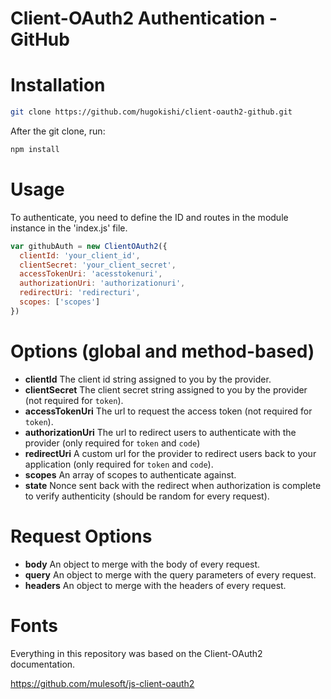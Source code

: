 # Client-OAuth2 Authentication - GitHub

# Installation
  ```sh
  git clone https://github.com/hugokishi/client-oauth2-github.git
  ```
  After the git clone, run:
  ```sh
  npm install
  ```
  
# Usage

  To authenticate, you need to define the ID and routes in the module instance in the 'index.js' file.
  ```javascript
  var githubAuth = new ClientOAuth2({
    clientId: 'your_client_id',
    clientSecret: 'your_client_secret',
    accessTokenUri: 'acesstokenuri',
    authorizationUri: 'authorizationuri',
    redirectUri: 'redirecturi',
    scopes: ['scopes']
  })
  ```
  
# Options (global and method-based)

* **clientId** The client id string assigned to you by the provider.
* **clientSecret** The client secret string assigned to you by the provider (not required for `token`).
* **accessTokenUri** The url to request the access token (not required for `token`).
* **authorizationUri** The url to redirect users to authenticate with the provider (only required for `token` and `code`)
* **redirectUri** A custom url for the provider to redirect users back to your application (only required for `token` and `code`).
* **scopes** An array of scopes to authenticate against.
* **state** Nonce sent back with the redirect when authorization is complete to verify authenticity (should be random for every request).

# Request Options

* **body** An object to merge with the body of every request.
* **query** An object to merge with the query parameters of every request.
* **headers** An object to merge with the headers of every request.

# Fonts
  Everything in this repository was based on the Client-OAuth2 documentation.

  https://github.com/mulesoft/js-client-oauth2
